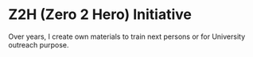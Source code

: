 # Z2H (Zero 2 Hero) Initiative

Over years, I create own materials to train next persons or for University outreach purpose.
